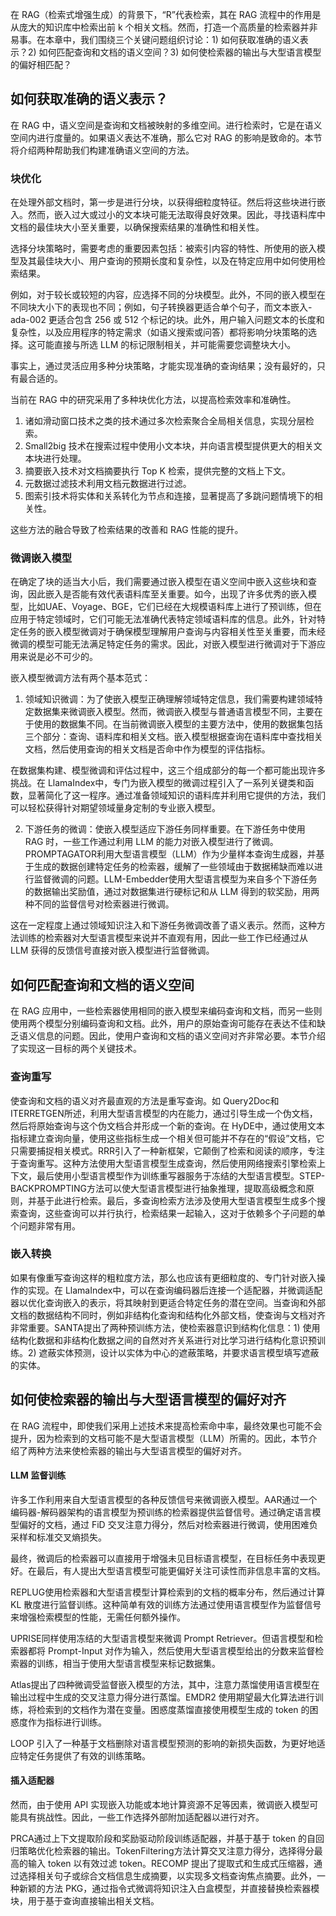 在 RAG（检索式增强生成）的背景下，“R”代表检索，其在 RAG 流程中的作用是从庞大的知识库中检索出前 k 个相关文档。然而，打造一个高质量的检索器并非易事。在本章中，我们围绕三个关键问题组织讨论：1) 如何获取准确的语义表示？2) 如何匹配查询和文档的语义空间？3) 如何使检索器的输出与大型语言模型的偏好相匹配？

## 如何获取准确的语义表示？
在 RAG 中，语义空间是查询和文档被映射的多维空间。进行检索时，它是在语义空间内进行度量的。如果语义表达不准确，那么它对 RAG 的影响是致命的。本节将介绍两种帮助我们构建准确语义空间的方法。

### 块优化
在处理外部文档时，第一步是进行分块，以获得细粒度特征。然后将这些块进行嵌入。然而，嵌入过大或过小的文本块可能无法取得良好效果。因此，寻找语料库中文档的最佳块大小至关重要，以确保搜索结果的准确性和相关性。

选择分块策略时，需要考虑的重要因素包括：被索引内容的特性、所使用的嵌入模型及其最佳块大小、用户查询的预期长度和复杂性，以及在特定应用中如何使用检索结果。

例如，对于较长或较短的内容，应选择不同的分块模型。此外，不同的嵌入模型在不同块大小下的表现也不同；例如，句子转换器更适合单个句子，而文本嵌入-ada-002 更适合包含 256 或 512 个标记的块。此外，用户输入问题文本的长度和复杂性，以及应用程序的特定需求（如语义搜索或问答）都将影响分块策略的选择。这可能直接与所选 LLM 的标记限制相关，并可能需要您调整块大小。

事实上，通过灵活应用多种分块策略，才能实现准确的查询结果；没有最好的，只有最合适的。

当前在 RAG 中的研究采用了多种块优化方法，以提高检索效率和准确性。

1. 诸如滑动窗口技术之类的技术通过多次检索聚合全局相关信息，实现分层检索。
2. Small2big 技术在搜索过程中使用小文本块，并向语言模型提供更大的相关文本块进行处理。
3. 摘要嵌入技术对文档摘要执行 Top K 检索，提供完整的文档上下文。
4. 元数据过滤技术利用文档元数据进行过滤。
5. 图索引技术将实体和关系转化为节点和连接，显著提高了多跳问题情境下的相关性。

这些方法的融合导致了检索结果的改善和 RAG 性能的提升。

### 微调嵌入模型
在确定了块的适当大小后，我们需要通过嵌入模型在语义空间中嵌入这些块和查询，因此嵌入是否能有效代表语料库至关重要。如今，出现了许多优秀的嵌入模型，比如UAE、Voyage、BGE，它们已经在大规模语料库上进行了预训练，但在应用于特定领域时，它们可能无法准确代表特定领域语料库的信息。此外，针对特定任务的嵌入模型微调对于确保模型理解用户查询与内容相关性至关重要，而未经微调的模型可能无法满足特定任务的需求。因此，对嵌入模型进行微调对于下游应用来说是必不可少的。

嵌入模型微调方法有两个基本范式：

1. 领域知识微调：为了使嵌入模型正确理解领域特定信息，我们需要构建领域特定数据集来微调嵌入模型。然而，微调嵌入模型与普通语言模型不同，主要在于使用的数据集不同。在当前微调嵌入模型的主要方法中，使用的数据集包括三个部分：查询、语料库和相关文档。嵌入模型根据查询在语料库中查找相关文档，然后使用查询的相关文档是否命中作为模型的评估指标。

在数据集构建、模型微调和评估过程中，这三个组成部分的每一个都可能出现许多挑战。在 LlamaIndex中，专门为嵌入模型的微调过程引入了一系列关键类和函数，显著简化了这一程序。通过准备领域知识的语料库并利用它提供的方法，我们可以轻松获得针对期望领域量身定制的专业嵌入模型。

2. 下游任务的微调：使嵌入模型适应下游任务同样重要。在下游任务中使用 RAG 时，一些工作通过利用 LLM 的能力对嵌入模型进行了微调。PROMPTAGATOR利用大型语言模型（LLM）作为少量样本查询生成器，并基于生成的数据创建特定任务的检索器，缓解了一些领域由于数据稀缺而难以进行监督微调的问题。LLM-Embedder使用大型语言模型为来自多个下游任务的数据输出奖励值，通过对数据集进行硬标记和从 LLM 得到的软奖励，用两种不同的监督信号对检索器进行微调。

这在一定程度上通过领域知识注入和下游任务微调改善了语义表示。然而，这种方法训练的检索器对大型语言模型来说并不直观有用，因此一些工作已经通过从 LLM 获得的反馈信号直接对嵌入模型进行监督微调。

## 如何匹配查询和文档的语义空间
在 RAG 应用中，一些检索器使用相同的嵌入模型来编码查询和文档，而另一些则使用两个模型分别编码查询和文档。此外，用户的原始查询可能存在表达不佳和缺乏语义信息的问题。因此，使用户查询和文档的语义空间对齐非常必要。本节介绍了实现这一目标的两个关键技术。

### 查询重写
使查询和文档的语义对齐最直观的方法是重写查询。如 Query2Doc和 ITERRETGEN所述，利用大型语言模型的内在能力，通过引导生成一个伪文档，然后将原始查询与这个伪文档合并形成一个新的查询。在 HyDE中，通过使用文本指标建立查询向量，使用这些指标生成一个相关但可能并不存在的“假设”文档，它只需要捕捉相关模式。RRR引入了一种新框架，它颠倒了检索和阅读的顺序，专注于查询重写。这种方法使用大型语言模型生成查询，然后使用网络搜索引擎检索上下文，最后使用小型语言模型作为训练重写器服务于冻结的大型语言模型。STEP-BACKPROMPTING方法可以使大型语言模型进行抽象推理，提取高级概念和原则，并基于此进行检索。最后，多查询检索方法涉及使用大型语言模型生成多个搜索查询，这些查询可以并行执行，检索结果一起输入，这对于依赖多个子问题的单个问题非常有用。

### 嵌入转换
如果有像重写查询这样的粗粒度方法，那么也应该有更细粒度的、专门针对嵌入操作的实现。在 LlamaIndex中，可以在查询编码器后连接一个适配器，并微调适配器以优化查询嵌入的表示，将其映射到更适合特定任务的潜在空间。当查询和外部文档的数据结构不同时，例如非结构化查询和结构化外部文档，使查询与文档对齐非常重要。SANTA提出了两种预训练方法，使检索器意识到结构化信息：1) 使用结构化数据和非结构化数据之间的自然对齐关系进行对比学习进行结构化意识预训练。2) 遮蔽实体预测，设计以实体为中心的遮蔽策略，并要求语言模型填写遮蔽的实体。

## 如何使检索器的输出与大型语言模型的偏好对齐
在 RAG 流程中，即使我们采用上述技术来提高检索命中率，最终效果也可能不会提升，因为检索到的文档可能不是大型语言模型（LLM）所需的。因此，本节介绍了两种方法来使检索器的输出与大型语言模型的偏好对齐。

#### LLM 监督训练
许多工作利用来自大型语言模型的各种反馈信号来微调嵌入模型。AAR通过一个编码器-解码器架构的语言模型为预训练的检索器提供监督信号。通过确定语言模型偏好的文档，通过 FiD 交叉注意力得分，然后对检索器进行微调，使用困难负采样和标准交叉熵损失。

最终，微调后的检索器可以直接用于增强未见目标语言模型，在目标任务中表现更好。在最后，有人提出大型语言模型可能更偏好关注可读性而非信息丰富的文档。

REPLUG使用检索器和大型语言模型计算检索到的文档的概率分布，然后通过计算 KL 散度进行监督训练。这种简单有效的训练方法通过使用语言模型作为监督信号来增强检索模型的性能，无需任何额外操作。

UPRISE同样使用冻结的大型语言模型来微调 Prompt Retriever。但语言模型和检索器都将 Prompt-Input 对作为输入，然后使用大型语言模型给出的分数来监督检索器的训练，相当于使用大型语言模型来标记数据集。

Atlas提出了四种微调受监督嵌入模型的方法，其中，注意力蒸馏使用语言模型在输出过程中生成的交叉注意力得分进行蒸馏。EMDR2 使用期望最大化算法进行训练，将检索到的文档作为潜在变量。困惑度蒸馏直接使用模型生成的 token 的困惑度作为指标进行训练。

LOOP 引入了一种基于文档删除对语言模型预测的影响的新损失函数，为更好地适应特定任务提供了有效的训练策略。

#### 插入适配器
然而，由于使用 API 实现嵌入功能或本地计算资源不足等因素，微调嵌入模型可能具有挑战性。因此，一些工作选择外部附加适配器以进行对齐。

PRCA通过上下文提取阶段和奖励驱动阶段训练适配器，并基于基于 token 的自回归策略优化检索器的输出。TokenFiltering方法计算交叉注意力得分，选择得分最高的输入 token 以有效过滤 token。RECOMP 提出了提取式和生成式压缩器，通过选择相关句子或综合文档信息生成摘要，以实现多文档查询焦点摘要。此外，一种新颖的方法 PKG，通过指令式微调将知识注入白盒模型，并直接替换检索器模块，用于基于查询直接输出相关文档。



